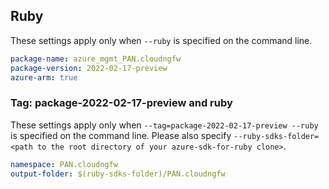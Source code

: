 ## Ruby

These settings apply only when `--ruby` is specified on the command line.

```yaml
package-name: azure_mgmt_PAN.cloudngfw
package-version: 2022-02-17-preview
azure-arm: true
```

### Tag: package-2022-02-17-preview and ruby

These settings apply only when `--tag=package-2022-02-17-preview --ruby` is specified on the command line.
Please also specify `--ruby-sdks-folder=<path to the root directory of your azure-sdk-for-ruby clone>`.

```yaml $(tag) == 'package-2020-02-17-preview' && $(ruby)
namespace: PAN.cloudngfw
output-folder: $(ruby-sdks-folder)/PAN.cloudngfw
```
